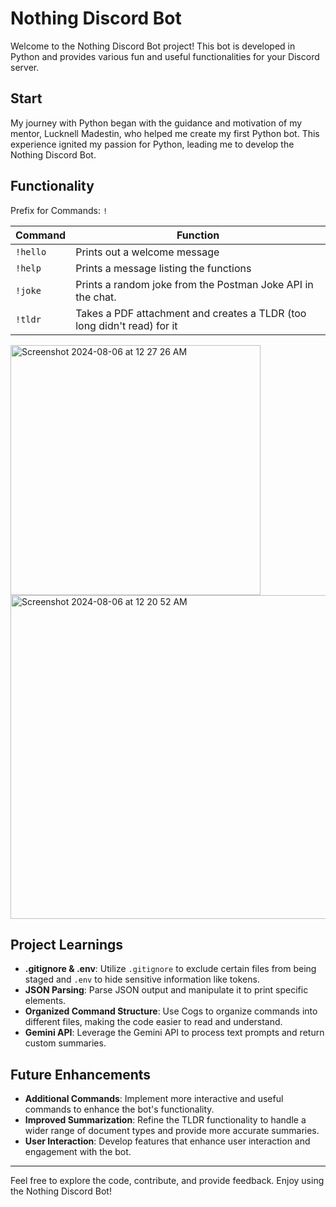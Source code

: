 # Nothing Discord Bot

Welcome to the Nothing Discord Bot project! This bot is developed in Python and provides various fun and useful functionalities for your Discord server.

## Start

My journey with Python began with the guidance and motivation of my mentor, Lucknell Madestin, who helped me create my first Python bot. This experience ignited my passion for Python, leading me to develop the Nothing Discord Bot.

## Functionality

Prefix for Commands: `!`

| Command | Function |
| ------- | -------- |
| `!hello` | Prints out a welcome message |
| `!help` | Prints a message listing the functions |
| `!joke` | Prints a random joke from the Postman Joke API in the chat. |
| `!tldr` | Takes a PDF attachment and creates a TLDR (too long didn't read) for it |


<img width="400" alt="Screenshot 2024-08-06 at 12 27 26 AM" src="https://github.com/user-attachments/assets/9073b3c5-35e8-444f-98b2-1b69d193e47e">
<img width="518" alt="Screenshot 2024-08-06 at 12 20 52 AM" src="https://github.com/user-attachments/assets/d699c6fb-a2ad-40c3-82ac-f5ffa0f7d673">


## Project Learnings

- **.gitignore & .env**: Utilize `.gitignore` to exclude certain files from being staged and `.env` to hide sensitive information like tokens.
- **JSON Parsing**: Parse JSON output and manipulate it to print specific elements.
- **Organized Command Structure**: Use Cogs to organize commands into different files, making the code easier to read and understand.
- **Gemini API**: Leverage the Gemini API to process text prompts and return custom summaries.

## Future Enhancements

- **Additional Commands**: Implement more interactive and useful commands to enhance the bot's functionality.
- **Improved Summarization**: Refine the TLDR functionality to handle a wider range of document types and provide more accurate summaries.
- **User Interaction**: Develop features that enhance user interaction and engagement with the bot.

---

Feel free to explore the code, contribute, and provide feedback. Enjoy using the Nothing Discord Bot!
